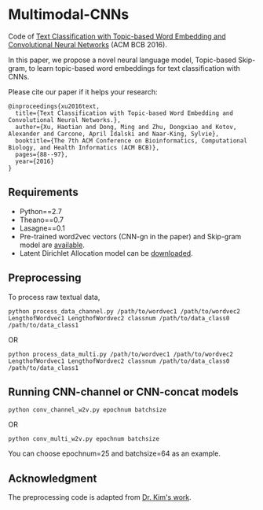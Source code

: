 # Multimodal-CNNs
Code of [Text Classification with Topic-based Word Embedding and Convolutional Neural Networks](http://www.cs.wayne.edu/~mdong/ACMBCB16.pdf) (ACM BCB 2016).

In this paper, we propose a novel neural language model, Topic-based Skip-gram, to learn topic-based word embeddings for text classification with CNNs.

Please cite our paper if it helps your research:
<pre><code>@inproceedings{xu2016text,
  title={Text Classification with Topic-based Word Embedding and Convolutional Neural Networks.},
  author={Xu, Haotian and Dong, Ming and Zhu, Dongxiao and Kotov, Alexander and Carcone, April Idalski and Naar-King, Sylvie},
  booktitle={The 7th ACM Conference on Bioinformatics, Computational Biology, and Health Informatics (ACM BCB)},
  pages={88--97},
  year={2016}
}</code></pre>

## Requirements
* Python==2.7
* Theano==0.7
* Lasagne==0.1
* Pre-trained word2vec vectors (CNN-gn in the paper) and Skip-gram model are [available](https://code.google.com/p/word2vec/).
* Latent Dirichlet Allocation model can be [downloaded](https://github.com/blei-lab/lda-c/).

## Preprocessing
To process raw textual data,

    python process_data_channel.py /path/to/wordvec1 /path/to/wordvec2 LengthofWordvec1 LengthofWordvec2 classnum /path/to/data_class0 /path/to/data_class1  
OR

    python process_data_multi.py /path/to/wordvec1 /path/to/wordvec2 LengthofWordvec1 LengthofWordvec2 classnum /path/to/data_class0 /path/to/data_class1

## Running CNN-channel or CNN-concat models
    python conv_channel_w2v.py epochnum batchsize
OR

    python conv_multi_w2v.py epochnum batchsize
You can choose epochnum=25 and batchsize=64 as an example.

## Acknowledgment
The preprocessing code is adapted from [Dr. Kim's work](https://github.com/yoonkim/CNN_sentence).



